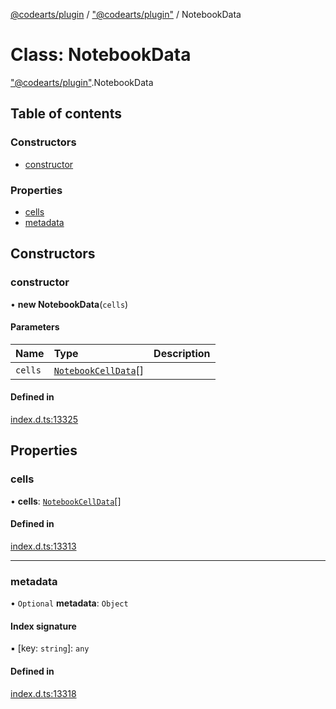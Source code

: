 [@codearts/plugin](../README.md) / ["@codearts/plugin"](../modules/_codearts_plugin_.md) / NotebookData

# Class: NotebookData

["@codearts/plugin"](../modules/_codearts_plugin_.md).NotebookData

## Table of contents

### Constructors

- [constructor](codearts_plugin_.NotebookData.md#constructor)

### Properties

- [cells](codearts_plugin_.NotebookData.md#cells)
- [metadata](codearts_plugin_.NotebookData.md#metadata)

## Constructors

### constructor

• **new NotebookData**(`cells`)

#### Parameters

| Name | Type | Description |
| :------ | :------ | :------ |
| `cells` | [`NotebookCellData`](codearts_plugin_.NotebookCellData.md)[] |  |

#### Defined in

[index.d.ts:13325](https://github.com/huaweicloud/cloudide-plugin-api/blob/b58031b/index.d.ts#L13325)

## Properties

### cells

• **cells**: [`NotebookCellData`](codearts_plugin_.NotebookCellData.md)[]

#### Defined in

[index.d.ts:13313](https://github.com/huaweicloud/cloudide-plugin-api/blob/b58031b/index.d.ts#L13313)

___

### metadata

• `Optional` **metadata**: `Object`

#### Index signature

▪ [key: `string`]: `any`

#### Defined in

[index.d.ts:13318](https://github.com/huaweicloud/cloudide-plugin-api/blob/b58031b/index.d.ts#L13318)
